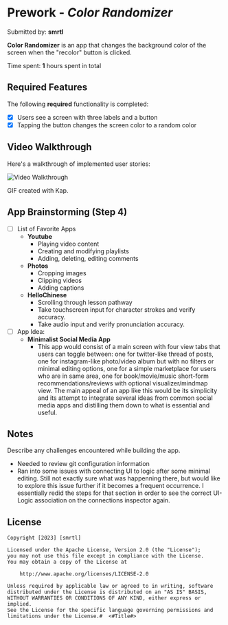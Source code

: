 # Prework - *Color Randomizer*

Submitted by: **smrtl**

**Color Randomizer** is an app that changes the background color of the screen when the "recolor" button is clicked.

Time spent: **1** hours spent in total

## Required Features

The following **required** functionality is completed:

- [X] Users see a screen with three labels and a button
- [X] Tapping the button changes the screen color to a random color
 
## Video Walkthrough

Here's a walkthrough of implemented user stories:

<img src='https://media.giphy.com/media/v1.Y2lkPTc5MGI3NjExNW1xdzdiYjB1aGxuYXo3bHZpeXc3aXFqdW5nMnFscnRjeXl1cTc3dCZlcD12MV9pbnRlcm5hbF9naWZfYnlfaWQmY3Q9Zw/b42o4zGDNY3ZB5IY3L/giphy.gif' title='Video Walkthrough' width='' alt='Video Walkthrough' />

<!-- Replace this with whatever GIF tool you used! -->
GIF created with Kap.
<!-- Recommended tools:
[Kap](https://getkap.co/) for macOS
[ScreenToGif](https://www.screentogif.com/) for Windows
[peek](https://github.com/phw/peek) for Linux. -->

## App Brainstorming (Step 4)
- [ ] List of Favorite Apps
    * **Youtube**
        * Playing video content
        * Creating and modifying playlists
        * Adding, deleting, editing comments
    * **Photos**
        * Cropping images
        * Clipping videos
        * Adding captions
    * **HelloChinese**
        * Scrolling through lesson pathway
        * Take touchscreen input for character strokes and verify accuracy.
        * Take audio input and verify pronunciation accuracy.
- [ ] App Idea:
    * **Minimalist Social Media App**
        * This app would consist of a main screen with four view tabs that users can toggle between: one for twitter-like thread of posts, one for instagram-like photo/video album but with no filters or minimal editing options, one for a simple marketplace for users who are in same area, one for book/movie/music short-form recommendations/reviews with optional visualizer/mindmap view. The main appeal of an app like this would be its simplicity and its attempt to integrate several ideas from common social media apps and distilling them down to what is essential and useful.

## Notes

Describe any challenges encountered while building the app.
* Needed to review git configuration information
* Ran into some issues with connecting UI to logic after some minimal editing. Still not exactly sure what was happenning there, but would like to explore this issue further if it becomes a frequent occurrence. I essentially redid the steps for that section in order to see the correct UI-Logic association on the connections inspector again.

## License

    Copyright [2023] [smrtl]

    Licensed under the Apache License, Version 2.0 (the "License");
    you may not use this file except in compliance with the License.
    You may obtain a copy of the License at

        http://www.apache.org/licenses/LICENSE-2.0

    Unless required by applicable law or agreed to in writing, software
    distributed under the License is distributed on an "AS IS" BASIS,
    WITHOUT WARRANTIES OR CONDITIONS OF ANY KIND, either express or implied.
    See the License for the specific language governing permissions and
    limitations under the License.#  <#Title#>

